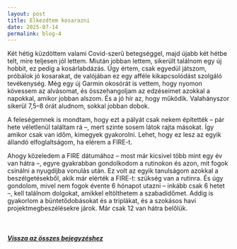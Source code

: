 ```yaml
---
layout: post
title: Elkezdtem kosarazni
date: 2025-07-14
permalink: blog-4
---
```


<p>Két hétig küzdöttem valami Covid-szerű betegséggel, majd újabb két hétbe telt, mire teljesen jól lettem. Miután jobban lettem, sikerült találnom egy új hobbit, ez pedig a kosárlabdázás. Úgy értem, csak egyedül játszom, próbálok jó kosarakat, de valójában ez egy afféle kikapcsolódást szolgáló tevékenység. Még egy új Garmin okosórát is vettem, hogy nyomon kövessem az alvásomat, és összehangoljam az edzéseimet azokkal a napokkal, amikor jobban alszom. És a jó hír az, hogy működik. Valahányszor sikerül 7,5–8 órát aludnom, sokkal jobban dobok.</p>  

<p>A feleségemnek is mondtam, hogy ezt a pályát csak nekem építették – pár hete véletlenül találtam rá –, mert szinte sosem látok rajta másokat. Így amikor csak van időm, kimegyek gyakorolni. Lehet, hogy ez lesz az egyik állandó elfoglaltságom, ha elérem a FIRE-t.</p>  

<p>Ahogy közeledem a FIRE dátumához – most már kicsivel több mint egy év van hátra –, egyre gyakrabban gondolkodom a rutinokon és azon, mit fogok csinálni a nyugdíjba vonulás után. Ez volt az egyik tanulságom azokkal a beszélgetésekből, akik már elérték a FIRE-t: szükség van a rutinra. És úgy gondolom, mivel nem fogok évente 6 hónapot utazni – inkább csak 6 hetet –, kell találnom dolgokat, amikkel eltölthetem a szabadidőmet. Addig is gyakorlom a büntetődobásokat és a triplákat, és a szokásos havi projektmegbeszélésekre járok. Már csak 12 van hátra belőlük.</p>

<br/>
<h5><a href="../blog">Vissza az összes bejegyzéshez</a></h5>